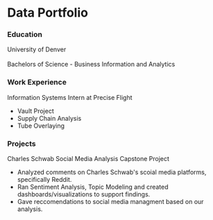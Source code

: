 # Data Portfolio

### Education
University of Denver
<br/> 
<br/> Bachelors of Science - Business Information and Analytics

### Work Experience
Information Systems Intern at Precise Flight
- Vault Project
- Supply Chain Analysis
- Tube Overlaying

### Projects 
Charles Schwab Social Media Analysis Capstone Project
- Analyzed comments on Charles Schwab's scoial media platforms, specifically Reddit.
- Ran Sentiment Analysis, Topic Modeling and created dashboards/visualizations to support findings.
- Gave reccomendations to social media managment based on our analysis.
